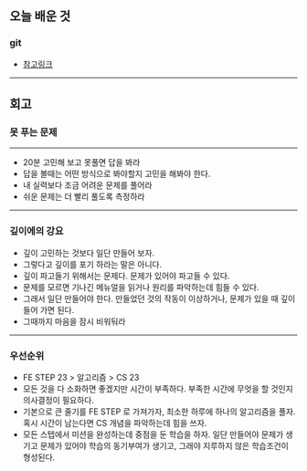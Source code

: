 ## 오늘 배운 것

### git

- [참고링크](https://www.notion.so/selfdeveloper/step1-4-GIT-8dd3cd9bdc594fdf82de683b4776e15a)

---

## 회고

### 못 푸는 문제

---

- 20분 고민해 보고 못풀면 답을 봐라
- 답을 볼때는 어떤 방식으로 봐야할지 고민을 해봐야 한다.
- 내 실력보다 조금 어려운 문제를 풀어라
- 쉬운 문제는 더 빨리 풀도록 측정하라

---

### 깊이에의 강요

- 깊이 고민하는 것보다 일단 만들어 보자.
- 그렇다고 깊이를 포기 하라는 말은 아니다.
- 깊이 파고들기 위해서는 문제다. 문제가 있어야 파고들 수 있다.
- 문제를 모르면 기나긴 메뉴얼을 읽거나 원리를 파악하는데 힘들 수 있다.
- 그래서 일단 만들어야 한다. 만들었던 것의 작동이 이상하거나, 문제가 있을 때 깊이 들어 가면 된다.
- 그때까지 마음을 잠시 비워둬라

---

### 우선순위

- FE STEP 23 > 알고리즘 > CS 23
- 모든 것을 다 소화하면 좋겠지만 시간이 부족하다. 부족한 시간에 무엇을 할 것인지 의사결정이 필요하다.
- 기본으로 큰 줄기를 FE STEP 로 가져가자,  최소한 하루에 하나의 알고리즘을 풀자. 혹시 시간이 남는다면 CS 개념을 파악하는데 힘을 쓰자.
- 모든 스텝에서 미션을 완성하는데 중점을 둔 학습을 하자. 일단 만들어야 문제가 생기고 문제가 있어야 학습의 동기부여가 생기고, 그래야 지루하지 않은 학습조건이 형성된다.

